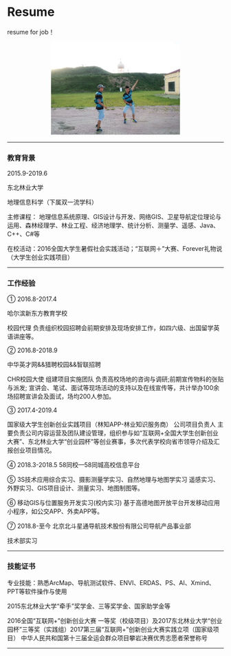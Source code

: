 # Resume
resume for job！

<div align="center">
    <img src="https://raw.githubusercontent.com/ckjsun/Resume/master/qqq.png" width="300px">
    <br>
</div>

--------------


### 教育背景

2015.9-2019.6

东北林业大学 

地理信息科学（下属双一流学科）

主修课程： 地理信息系统原理、GIS设计与开发、网络GIS、卫星导航定位理论与运用、森林经理学、林业工程、经济地理学、统计分析、测量学、遥感、Java、C++、C#等

在校活动：2016全国大学生暑假社会实践活动；“互联网＋”大赛、Forever礼物说（大学生创业实践项目）

------

### 工作经验

①  2016.8-2017.4

哈尔滨新东方教育学校

校园代理 负责组织校园招聘会前期安排及现场安排工作，如四六级、出国留学英语讲座等。

②  2016.8-2018.9   

中华英才网&&猎聘校园&&智联招聘

CHR校园大使 组建项目实施团队 负责高校场地的咨询与调研;前期宣传物料的张贴与派发; 宣讲会、笔试、面试等现场活动的支持以及在线宣传等，共计举办100余场招聘宣讲会及面试，场均200人参加。

③  2017.4-2019.4    

国家级大学生创新创业实践项目（林知APP-林业知识服务商）
公司项目负责人 主要负责公司内容运营及团队建设管理，组织参与如“互联网+全国大学生创新创业大赛”、东北林业大学“创业园杯”等创业赛事，多次代表学校向省市领导介绍及汇报创业项目情况。

④  2018.3-2018.5 
58同校—58同城高校信息平台

⑤  3S技术应用综合实习、摄影测量学实习、自然地理与地图学实习
遥感实习、外野实习、GIS项目设计、测量实习、地图制图等。

⑥  移动GIS与位置服务开发实习(校内实习)
基于高德地图开放平台开发移动应用小程序，如公交APP、外卖APP等。

  ⑦ 2018.8-至今
  北京北斗星通导航技术股份有限公司导航产品事业部
  
   技术部实习  


---------------------
### 技能证书

专业技能：熟悉ArcMap、导航测试软件、ENVI、ERDAS、PS、AI、Xmind、PPT等软件操作与使用

2015东北林业大学“牵手”奖学金、三等奖学金、国家助学金等

2016全国“互联网+”创新创业大赛 一等奖（校级项目）及2017东北林业大学“创业园杯”三等奖（实践组）2017第三届“互联网+”创新创业大赛实践立项（国家级项目）
中华人民共和国第十三届全运会群众项目攀岩决赛优秀志愿者荣誉称号

------
